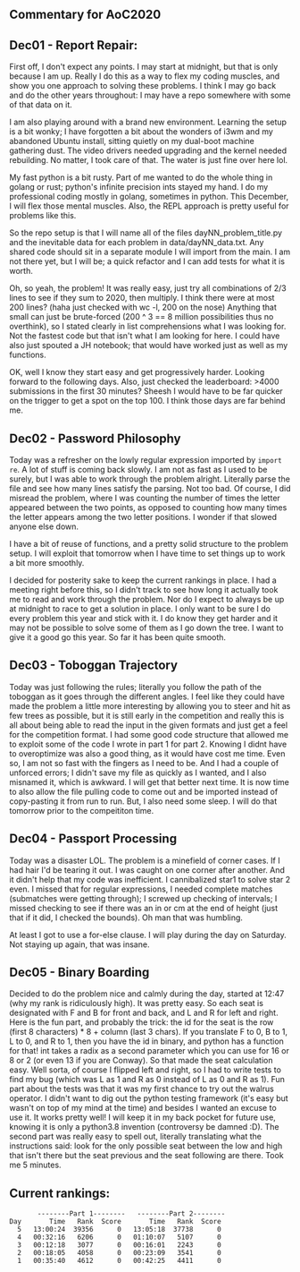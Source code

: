 Commentary for AoC2020
----------------------


## Dec01 - Report Repair:

First off, I don't expect any points. I may start at midnight, but that is only because I am up. Really I do this as a way to flex my coding muscles, and show you one approach to solving these problems. I think I may go back and do the other years throughout: I may have a repo somewhere with some of that data on it.

I am also playing around with a brand new environment. Learning the setup is a bit wonky; I have forgotten a bit about the wonders of i3wm and my abandoned Ubuntu install, sitting quietly on my dual-boot machine gathering dust. The video drivers needed upgrading and the kernel needed rebuilding. No matter, I took care of that. The water is just fine over here lol. 

My fast python is a bit rusty. Part of me wanted to do the whole thing in golang or rust; python's infinite precision ints stayed my hand. I do my professional coding mostly in golang, sometimes in python. This December, I will flex those mental muscles. Also, the REPL approach is pretty useful for problems like this.

So the repo setup is that I will name all of the files dayNN_problem_title.py and the inevitable data for each problem in data/dayNN_data.txt. Any shared code should sit in a separate module I will import from the main. I am not there yet, but I will be; a quick refactor and I can add tests for what it is worth. 

Oh, so yeah, the problem! It was really easy, just try all combinations of 2/3 lines to see if they sum to 2020, then multiply. I think there were at most 200 lines? (haha just checked with wc -l, 200 on the nose) Anything that small can just be brute-forced (200 ^ 3 == 8 million possibilities thus no overthink), so I stated clearly in list comprehensions what I was looking for. Not the fastest code but that isn't what I am looking for here. I could have also just spouted a JH notebook; that would have worked just as well as my functions. 

OK, well I know they start easy and get progressively harder. Looking forward to the following days. Also, just checked the leaderboard: >4000 submissions in the first 30 minutes? Sheesh I would have to be far quicker on the trigger to get a spot on the top 100. I think those days are far behind me.

## Dec02 - Password Philosophy

Today was a refresher on the lowly regular expression imported by `import re`. A lot of stuff is coming back slowly. I am not as fast as I used to be surely, but I was able to work through the problem alright. Literally parse the file and see how many lines satisfy the parsing. Not too bad. Of course, I did misread the problem, where I was counting the number of times the letter appeared between the two points, as opposed to counting how many times the letter appears among the two letter positions. I wonder if that slowed anyone else down. 

I have a bit of reuse of functions, and a pretty solid structure to the problem setup. I will exploit that tomorrow when I have time to set things up to work a bit more smoothly. 

I decided for posterity sake to keep the current rankings in place. I had a meeting right before this, so I didn't track to see how long it actually took me to read and work through the problem. Nor do I expect to always be up at midnight to race to get a solution in place. I only want to be sure I do every problem this year and stick with it. I do know they get harder and it may not be possible to solve some of them as I go down the tree. I want to give it a good go this year. So far it has been quite smooth.

## Dec03 - Toboggan Trajectory

Today was just following the rules; literally you follow the path of the toboggan as it goes through the different angles. I feel like they could have made the problem a little more interesting by allowing you to steer and hit as few trees as possible, but it is still early in the competition and really this is all about being able to read the input in the given formats and just get a feel for the competition format. I had some good code structure that allowed me to exploit some of the code I wrote in part 1 for part 2. Knowing I didnt have to overoptimize was also a good thing, as it would have cost me time. Even so, I am not so fast with the fingers as I need to be. And I had a couple of unforced errors; I didn't save my file as quickly as I wanted, and I also misnamed it, which is awkward. I will get that better next time. It is now time to also allow the file pulling code to come out and be imported instead of copy-pasting it from run to run. But, I also need some sleep. I will do that tomorrow prior to the compeititon time.

## Dec04 - Passport Processing

Today was a disaster LOL.
The problem is a minefield of corner cases. If I had hair I'd be tearing it out. I was caught on one corner after another. And it didn't help that my code was inefficient. I cannibalized star1 to solve star 2 even. I missed that for regular expressions, I needed complete matches (submatches were getting through); I screwed up checking of intervals; I missed checking to see if there was an in or cm at the end of height (just that if it did, I checked the bounds). Oh man that was humbling.

At least I got to use a for-else clause. I will play during the day on Saturday. Not staying up again, that was insane.

## Dec05 - Binary Boarding

Decided to do the problem nice and calmly during the day, started at 12:47 (why my rank is ridiculously high). It was pretty easy. So each seat is designated with F and B for front and back, and L and R for left and right. Here is the fun part, and probably the trick: the id for the seat is the row (first 8 characters) * 8 + column (last 3 chars). If you translate F to 0, B to 1, L to 0, and R to 1, then you have the id in binary, and python has a function for that! int takes a radix as a second parameter which you can use for 16 or 8 or 2 (or even 13 if you are Conway). So that made the seat calculation easy. Well sorta, of course I flipped left and right, so I had to write tests to find my bug (which was L as 1 and R as 0 instead of L as 0 and R as 1). Fun part about the tests was that it was my first chance to try out the walrus operator. I didn't want to dig out the python testing framework (it's easy but wasn't on top of my mind at the time) and besides I wanted an excuse to use it. It works pretty well! I will keep it in my back pocket for future use, knowing it is only a python3.8 invention (controversy be damned :D). The second part was really easy to spell out, literally translating what the instructions said: look for the only possible seat between the low and high that isn't there but the seat previous and the seat following are there. Took me 5 minutes.

Current rankings:
-----------------
```
       --------Part 1--------   --------Part 2--------
Day       Time   Rank  Score       Time   Rank  Score
  5   13:00:24  39356      0   13:05:18  37738      0
  4   00:32:16   6206      0   01:10:07   5107      0
  3   00:12:18   3077      0   00:16:01   2243      0
  2   00:18:05   4058      0   00:23:09   3541      0
  1   00:35:40   4612      0   00:42:25   4411      0
```
